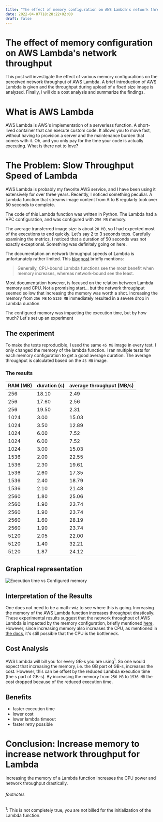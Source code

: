 ```yaml
---
title: "The effect of memory configuration on AWS Lambda's network throughput"
date: 2022-04-07T18:28:22+02:00
draft: false
---
```


# The effect of memory configuration on AWS Lambda's network throughput
This post will investigate the effect of various memory configurations on the perceived network throughput of AWS Lambda.
A brief introduction of AWS Lambda is given and the throughput during upload of a fixed size image is analyzed.
Finally, I will do a cost analysis and summarize the findings.
# What is AWS Lambda
AWS Lambda is AWS's implementation of a serverless function.
A short-lived container that can execute custom code.
It allows you to move fast, without having to provision a server and the maintenance burden that comes with it.
Oh, and you only pay for the time your code is actually executing.
What is there not to love?

# The Problem: Slow Throughput Speed of Lambda
AWS Lambda is probably my favorite AWS service, and I have been using it extensively for over three years.
Recently, I noticed something peculiar. 
A Lambda function that streams image content from A to B regularly took over 50 seconds to complete.

The code of this Lambda function was written in Python. The Lambda had a VPC configuration, and was configured with `256 MB` memory.

The average transferred image size is about `20 MB`, so I had expected most of the executions to end quickly. 
Let's say 2 to 3 seconds tops.
Carefully examining the metrics, I noticed that a duration of 50 seconds was not exactly exceptional. Something was definitely going on here.

The documentation on network throughput speeds of Lambda is unfortunately rather limited. This [blogpost](https://aws.amazon.com/blogs/compute/operating-lambda-performance-optimization-part-2/) briefly mentions:
> Generally, CPU-bound Lambda functions see the most benefit when memory increases, whereas network-bound see the least.

Most documentation however, is focused on the relation between Lambda memory and CPU.
Not a promising start... 
but the network throughput seemed so low that increasing the memory was worth a shot.
Increasing the memory from `256 MB` to `5120 MB` immediately resulted in a severe drop in Lambda duration. 


The configured memory was impacting the execution time, but by how much? Let's set up an experiment
## The experiment

To make the tests reproducible, I used the same `45 MB` image in every test. 
I only changed the memory of the lambda function. I ran multiple tests for each memory configuration to get a good average duration.
The average throughput is calculated based on the `45 MB` image.
### The results


| RAM (MB)	 | duration (s) | 	average throughput (MB/s) |
|-----------|--------------|----------------------------|
| 256	      | 18.10	       | 2.49                       |
| 256	      | 17.60	       | 2.56                       |
| 256	      | 19.50	       | 2.31                       |
| 1024	     | 3.00         | 15.03                      |
| 1024	     | 3.50         | 	12.89                     |
| 1024	     | 6.00         | 	7.52                      |
| 1024	     | 6.00         | 	7.52                      |
| 1024	     | 3.00         | 	15.03                     |
| 1536	     | 2.00         | 	22.55                     |
| 1536	     | 2.30         | 	19.61                     |
| 1536	     | 2.60         | 	17.35                     |
| 1536	     | 2.40         | 	18.79                     |
| 1536	     | 2.10         | 	21.48                     |
| 2560	     | 1.80         | 	25.06                     |
| 2560	     | 1.90         | 	23.74                     |
| 2560	     | 1.90         | 	23.74                     |
| 2560	     | 1.60         | 	28.19                     |
| 2560	     | 1.90         | 	23.74                     |
| 5120	     | 2.05         | 	22.00                     |
| 5120	     | 1.40         | 	32.21                     |
| 5120	     | 1.87         | 	24.12                     |

## Graphical representation
![Execution time vs Configured memory](/ExecutionTimeVSConfiguredMemory.png)
## Interpretation of the Results

One does not need to be a math-wiz to see where this is going. Increasing the memory of the AWS Lambda function increases throughput drastically.
These experimental results suggest that the network throughput of AWS Lambda is impacted by the memory configuration, briefly mentioned [here](https://docs.aws.amazon.com/lambda/latest/operatorguide/computing-power.html).
However, since increasing memory also increases the CPU, as mentioned in [the docs](https://docs.aws.amazon.com/lambda/latest/dg/configuration-function-common.html#configuration-memory-console), it's still possible that the CPU is the bottleneck.

## Cost Analysis
AWS Lambda will bill you for every GB-s you are using<sup>1</sup>. So one would expect that increasing the memory, i.e. the GB part of GB-s, increases the cost. However, this can be offset by the reduced Lambda execution time (the s part of GB-s).
By increasing the memory from `256 MB` to `1536 MB` the cost dropped because of the reduced execution time.

## Benefits
* faster execution time
* lower cost
* lower lambda timeout
* faster retry possible
# Conclusion: Increase memory to increase network throughput for Lambda
Increasing the memory of a Lambda function increases the CPU power and network throughput drastically.


###### footnotes
<sup>1</sup>: This is not completely true, you are not billed for the initialization of the Lambda function.
